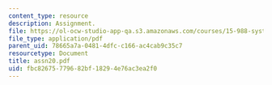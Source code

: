```yaml
---
content_type: resource
description: Assignment.
file: https://ol-ocw-studio-app-qa.s3.amazonaws.com/courses/15-988-system-dynamics-self-study-fall-1998-spring-1999/fbc82675779682bf18294e76ac3ea2f0_assn20.pdf
file_type: application/pdf
parent_uid: 78665a7a-0481-4dfc-c166-ac4cab9c35c7
resourcetype: Document
title: assn20.pdf
uid: fbc82675-7796-82bf-1829-4e76ac3ea2f0
---
```

